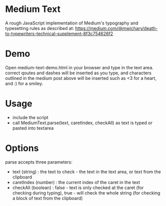 Medium Text
===========
A rough JavaScript implementation of Medium's typography and typesetting rules as described at:
https://medium.com/@mwichary/death-to-typewriters-technical-supplement-8f3c754626f2

Demo
====
Open medium-text-demo.html in your browser and type in the text area. correct qoutes and dashes will be inserted as you type, and characters outlined in the medium post above will be inserted such as <3 for a heart, and :) for a smiley.

Usage
=====
- include the script
- call MediumText.parse(text, caretIndex, checkAll) as text is typed or pasted into textarea

Options
=======
parse accepts three parameters:

- text (string) : the text to check - the text in the text area, or text from the clipboard
- caretIndex (number) : the current index of the caret in the text
- checkAll (boolean) : false - text is only checked at the caret (for checking during typing), true - will check the whole string (for checking a block of text from the clipboard)